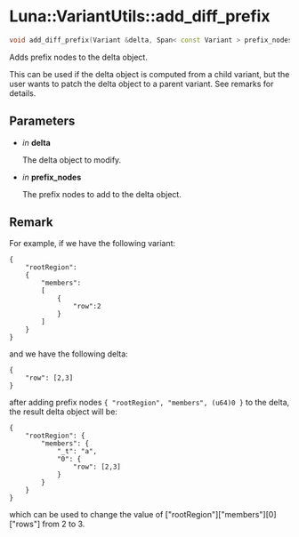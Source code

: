 # Luna::VariantUtils::add_diff_prefix

```c++
void add_diff_prefix(Variant &delta, Span< const Variant > prefix_nodes)
```

Adds prefix nodes to the delta object. 

This can be used if the delta object is computed from a child variant, but the user wants to patch the delta object to a parent variant. See remarks for details. 

## Parameters
* *in* **delta**

    The delta object to modify. 

* *in* **prefix_nodes**

    The prefix nodes to add to the delta object. 

## Remark
For example, if we have the following variant: 
```
{
    "rootRegion":
    {
        "members":
        [
            {
                "row":2
            }
        ]
    }
}
```
 and we have the following delta: 
```
{
    "row": [2,3]
}
```
 after adding prefix nodes `{ "rootRegion", "members", (u64)0 }` to the delta, the result delta object will be: 
```
{
    "rootRegion": {
        "members": {
            "_t": "a",
            "0": {
                "row": [2,3]
            }
        }
    }
}
```
 which can be used to change the value of ["rootRegion"]["members"][0]["rows"] from 2 to 3. 

